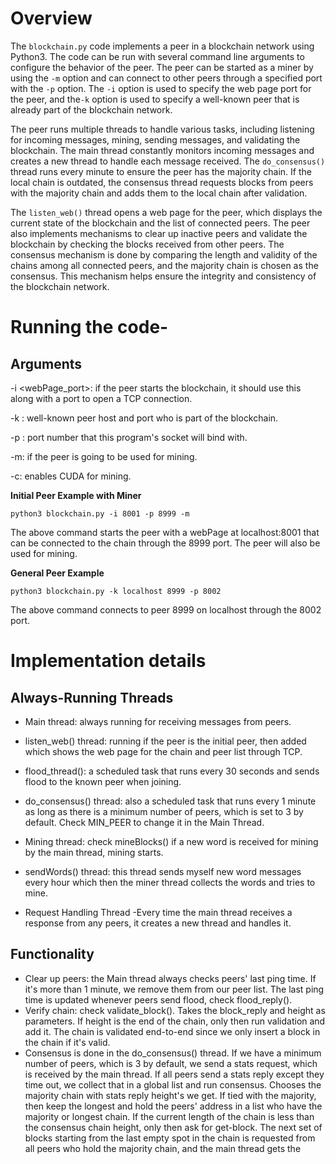 # Overview
The `blockchain.py` code implements a peer in a blockchain network using Python3. The code can be run with several command line arguments to configure the behavior of the peer. The peer can be started as a miner by using the `-m` option and can connect to other peers through a specified port with the `-p` option. The `-i` option is used to specify the web page port for the peer, and the`-k` option is used to specify a well-known peer that is already part of the blockchain network.

The peer runs multiple threads to handle various tasks, including listening for incoming messages, mining, sending messages, and validating the blockchain. The main thread constantly monitors incoming messages and creates a new thread to handle each message received. The `do_consensus()` thread runs every minute to ensure the peer has the majority chain. If the local chain is outdated, the consensus thread requests blocks from peers with the majority chain and adds them to the local chain after validation.

The `listen_web()` thread opens a web page for the peer, which displays the current state of the blockchain and the list of connected peers. The peer also implements mechanisms to clear up inactive peers and validate the blockchain by checking the blocks received from other peers. The consensus mechanism is done by comparing the length and validity of the chains among all connected peers, and the majority chain is chosen as the consensus. This mechanism helps ensure the integrity and consistency of the blockchain network.


# Running the code-
## Arguments
-i <webPage_port>: if the peer starts the blockchain, it should use this along with a port to open a TCP connection.

-k <knowpeer host>: well-known peer host and port who is part of the blockchain.

-p <port>: port number that this program's socket will bind with.

-m: if the peer is going to be used for mining.

-c: enables CUDA for mining.

**Initial Peer Example with Miner**

`python3 blockchain.py -i 8001 -p 8999 -m`


The above command starts the peer with a webPage at localhost:8001 that can be connected to the chain through the 8999 port. The peer will also be used for mining.
    
**General Peer Example**

`python3 blockchain.py -k localhost 8999 -p 8002`

The above command connects to peer 8999 on localhost through the 8002 port.



# Implementation details 

## Always-Running Threads

- Main thread: always running for receiving messages from peers.
- listen_web() thread: running if the peer is the initial peer, then added which shows the web page for the chain and peer list through TCP.
- flood_thread(): a scheduled task that runs every 30 seconds and sends flood to the known peer when joining.
- do_consensus() thread: also a scheduled task that runs every 1 minute as long as there is a minimum number of peers, which is set to 3 by default. Check MIN_PEER to change it in the Main Thread.
- Mining thread: check mineBlocks() if a new word is received for mining by the main thread, mining starts.
- sendWords() thread: this thread sends myself new word messages every hour which then the miner thread collects the words and tries to mine.

- Request Handling Thread -Every time the main thread receives a response from any peers, it creates a new thread and handles it.

## Functionality
- Clear up peers: the Main thread always checks peers' last ping time. If it's more than 1 minute, we remove them from our peer list. The last ping time is updated whenever peers send flood, check flood_reply().
- Verify chain: check validate_block().
        Takes the block_reply and height as parameters.
        If height is the end of the chain, only then run validation and add it.
        The chain is validated end-to-end since we only insert a block in the chain if it's valid.
- Consensus is done in the do_consensus() thread.
        If we have a minimum number of peers, which is 3 by default, we send a stats request, which is received by the main thread. If all peers send a stats reply except they time out, we collect that in a global list and run consensus.
        Chooses the majority chain with stats reply height's we get. If tied with the majority, then keep the longest and hold the peers' address in a list who have the majority or longest chain.
        If the current length of the chain is less than the consensus chain height, only then ask for get-block.
        The next set of blocks starting from the last empty spot in the chain is requested from all peers who hold the majority chain, and the main thread gets the



